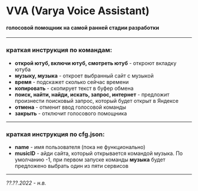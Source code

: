 # VVA (Varya Voice Assistant)
#### голосовой помощник на самой ранней стадии разработки

________________________________________________________________________________________________________________________

### краткая инструкция по командам:
- **открой ютуб, включи ютуб, смотреть ютуб** - откроют вкладку ютуба
- **музыку, музыка** - откроет выбранный сайт с музыкой
- **время** - подскажет сколько сейчас времени
- **копировать** - скопирует текст в буфер обмена
- **поиск, найти, найди, искать, запрос, интернет** - предложит произнести поисковый запрос, который будет открыт в Яндексе
- **отмена** - отменит ввод голосовой команды
- **закрыть** - отключит голосового помощника

-----------------------

### краткая инструкция по cfg.json:
- **name** - имя пользователя (пока не функционально)
- **musicID** - айди сайта, который открывается командой музыка. По умолчанию -1, при первом запуске команды **музыка** будет предложено выбрать один из пяти сервисов

-----------------------
_??.??.2022 - н.в._